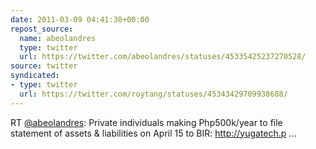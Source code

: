 ```yaml
---
date: 2011-03-09 04:41:30+00:00
repost_source:
  name: abeolandres
  type: twitter
  url: https://twitter.com/abeolandres/statuses/45335425237270528/
source: twitter
syndicated:
- type: twitter
  url: https://twitter.com/roytang/statuses/45343429709938688/
---
```


RT [@abeolandres](https://twitter.com/abeolandres/): Private individuals making Php500k/year to file statement of assets & liabilities on April 15 to BIR: http://yugatech.p ...